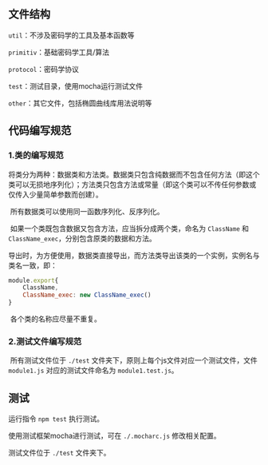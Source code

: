 ## 文件结构

`util`：不涉及密码学的工具及基本函数等

`primitiv`：基础密码学工具/算法

`protocol`：密码学协议

`test`：测试目录，使用mocha运行测试文件

`other`：其它文件，包括椭圆曲线库用法说明等



## 代码编写规范

### 1.类的编写规范

​	将类分为两种：数据类和方法类。数据类只包含纯数据而不包含任何方法（即这个类可以无损地序列化）；方法类只包含方法或常量（即这个类可以不传任何参数或仅传入少量简单参数而创建）。

​	所有数据类可以使用同一函数序列化、反序列化。

​	如果一个类既包含数据又包含方法，应当拆分成两个类，命名为 `ClassName` 和 `ClassName_exec`，分别包含原类的数据和方法。

​	导出时，为方便使用，数据类直接导出，而方法类导出该类的一个实例，实例名与类名一致，即：

```javascript
module.export{
	ClassName,
	ClassName_exec: new ClassName_exec()
}
```

​	各个类的名称应尽量不重复。

### 2.测试文件编写规范

​	所有测试文件位于 `./test` 文件夹下，原则上每个js文件对应一个测试文件，文件 `module1.js` 对应的测试文件命名为 `module1.test.js`。

## 测试

运行指令 `npm test` 执行测试。

使用测试框架mocha进行测试，可在 `./.mocharc.js` 修改相关配置。

测试文件位于 `./test` 文件夹下。